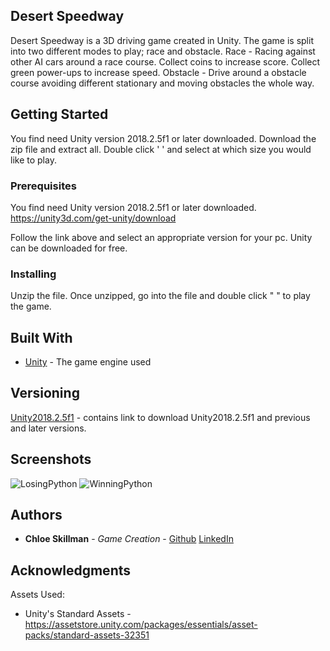 ## Desert Speedway

Desert Speedway is a 3D driving game created in Unity. The game is split into two different modes to play; race and obstacle. 
Race - Racing against other AI cars around a race course. Collect coins to increase score. Collect green power-ups to increase speed.
Obstacle - Drive around a obstacle course avoiding different stationary and moving obstacles the whole way. 

## Getting Started

You find need Unity version 2018.2.5f1 or later downloaded. 
Download the zip file and extract all.
Double click '  ' and select at which size you would like to play.  

### Prerequisites

You find need Unity version 2018.2.5f1 or later downloaded.
https://unity3d.com/get-unity/download

Follow the link above and select an appropriate version for your pc.
Unity can be downloaded for free. 

### Installing

Unzip the file. Once unzipped, go into the file and double click "  " to play the game.

## Built With

* [Unity](https://unity3d.com/get-unity/download) - The game engine used

## Versioning

[Unity2018.2.5f1](https://unity3d.com/get-unity/download) - contains link to download Unity2018.2.5f1 and previous and later versions. 

## Screenshots

![LosingPython](https://photos.google.com/u/2/search/_tra_/photo/AF1QipOLL9gu1TDaQKT8j7fJh40oV0UQAWSm93RH_EBk)
![WinningPython](https://photos.google.com/u/2/search/_tra_/photo/AF1QipMGS9DGuFWpTbJUaPHkOhS5rZD2KAwWM9a-qe3e)

## Authors

* **Chloe Skillman** - *Game Creation* - [Github](https://github.com/ChloeLS)
                                         [LinkedIn](https://www.linkedin.com/in/chloe-skillman-b80941183/)

## Acknowledgments

Assets Used:
* Unity's Standard Assets - https://assetstore.unity.com/packages/essentials/asset-packs/standard-assets-32351
